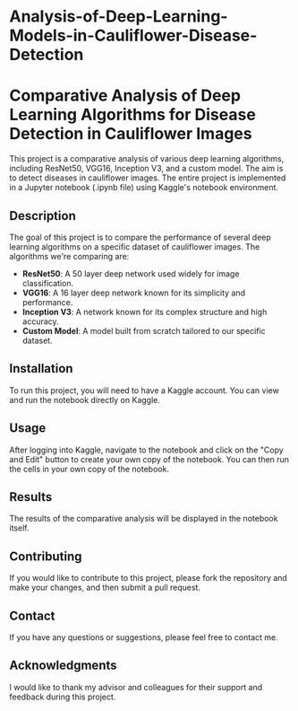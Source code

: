 # Analysis-of-Deep-Learning-Models-in-Cauliflower-Disease-Detection
# Comparative Analysis of Deep Learning Algorithms for Disease Detection in Cauliflower Images

This project is a comparative analysis of various deep learning algorithms, including ResNet50, VGG16, Inception V3, and a custom model. The aim is to detect diseases in cauliflower images. The entire project is implemented in a Jupyter notebook (.ipynb file) using Kaggle's notebook environment.

## Description

The goal of this project is to compare the performance of several deep learning algorithms on a specific dataset of cauliflower images. The algorithms we're comparing are:

- **ResNet50**: A 50 layer deep network used widely for image classification.
- **VGG16**: A 16 layer deep network known for its simplicity and performance.
- **Inception V3**: A network known for its complex structure and high accuracy.
- **Custom Model**: A model built from scratch tailored to our specific dataset.

## Installation

To run this project, you will need to have a Kaggle account. You can view and run the notebook directly on Kaggle.

## Usage

After logging into Kaggle, navigate to the notebook and click on the "Copy and Edit" button to create your own copy of the notebook. You can then run the cells in your own copy of the notebook.

## Results

The results of the comparative analysis will be displayed in the notebook itself.

## Contributing

If you would like to contribute to this project, please fork the repository and make your changes, and then submit a pull request.

## Contact

If you have any questions or suggestions, please feel free to contact me.

## Acknowledgments

I would like to thank my advisor and colleagues for their support and feedback during this project.
